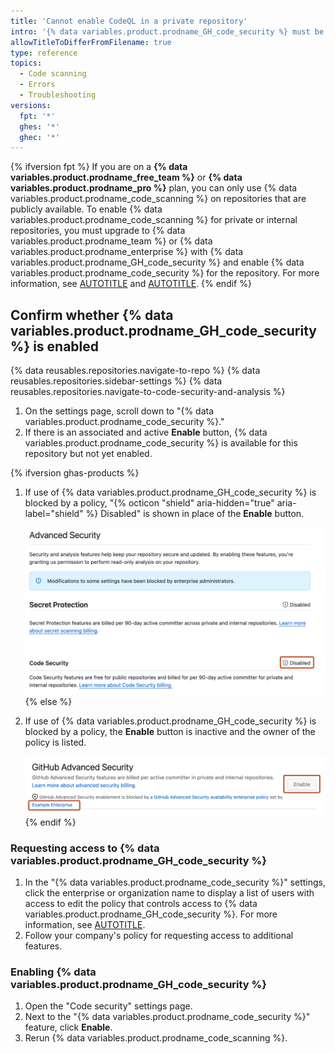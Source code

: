 ```yaml
---
title: 'Cannot enable CodeQL in a private repository'
intro: '{% data variables.product.prodname_GH_code_security %} must be enabled in order to use {% data variables.product.prodname_code_scanning %} on private repositories.'
allowTitleToDifferFromFilename: true
type: reference
topics:
  - Code scanning
  - Errors
  - Troubleshooting
versions:
  fpt: '*'
  ghes: '*'
  ghec: '*'
---
```


{% ifversion fpt %}
If you are on a **{% data variables.product.prodname_free_team %}** or **{% data variables.product.prodname_pro %}** plan, you can only use {% data variables.product.prodname_code_scanning %} on repositories that are publicly available. To enable {% data variables.product.prodname_code_scanning %} for private or internal repositories, you must upgrade to {% data variables.product.prodname_team %} or {% data variables.product.prodname_enterprise %} with {% data variables.product.prodname_GH_code_security %} and enable {% data variables.product.prodname_code_security %} for the repository. For more information, see [AUTOTITLE](/get-started/learning-about-github/githubs-products#github-team) and [AUTOTITLE](/get-started/learning-about-github/about-github-advanced-security).
{% endif %}

## Confirm whether {% data variables.product.prodname_GH_code_security %} is enabled

{% data reusables.repositories.navigate-to-repo %}
{% data reusables.repositories.sidebar-settings %}
{% data reusables.repositories.navigate-to-code-security-and-analysis %}
1. On the settings page, scroll down to "{% data variables.product.prodname_code_security %}."
1. If there is an associated and active **Enable** button, {% data variables.product.prodname_code_security %} is available for this repository but not yet enabled.

{% ifversion ghas-products %}
1. If use of {% data variables.product.prodname_GH_code_security %} is blocked by a policy, "{% octicon "shield" aria-hidden="true" aria-label="shield" %} Disabled" is shown in place of the **Enable** button.

   !["Screenshot of the {% data variables.product.prodname_AS %}" setting. The disabled option is highlighted in dark orange.](/assets/images/help/repository/ghas-enterprise-policy-block.png)
{% else %}
1. If use of {% data variables.product.prodname_GH_code_security %} is blocked by a policy, the **Enable** button is inactive and the owner of the policy is listed.

   !["Screenshot of the {% data variables.product.prodname_AS %}" setting. The enterprise policy owner and the inactive "Enable" button are highlighted in dark orange.](/assets/images/help/repository/ghas-enterprise-policy-block-ghas.png)
{% endif %}

### Requesting access to {% data variables.product.prodname_GH_code_security %}

1. In the "{% data variables.product.prodname_code_security %}" settings, click the enterprise or organization name to display a list of users with access to edit the policy that controls access to {% data variables.product.prodname_GH_code_security %}. For more information, see [AUTOTITLE](/admin/enforcing-policies/enforcing-policies-for-your-enterprise/enforcing-policies-for-code-security-and-analysis-for-your-enterprise#enforcing-a-policy-for-the-availability-of-advanced-security-in-your-enterprises-organizations).
1. Follow your company's policy for requesting access to additional features.

### Enabling {% data variables.product.prodname_GH_code_security %}

1. Open the "Code security" settings page.
1. Next to the "{% data variables.product.prodname_code_security %}" feature, click **Enable**.
1. Rerun {% data variables.product.prodname_code_scanning %}.

